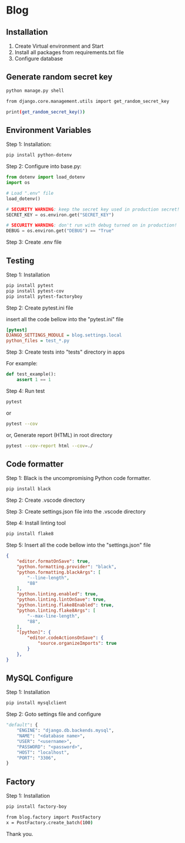 # Blog

## Installation

1. Create Virtual environment and Start
2. Install all packages from requirements.txt file
3. Configure database

## Generate random secret key

```bash
python manage.py shell

from django.core.management.utils import get_random_secret_key

print(get_random_secret_key())
```

## Environment Variables

Step 1: Installation:

```bash
pip install python-dotenv
```

Step 2: Configure into base.py:

```python
from dotenv import load_dotenv
import os

# Load ".env" file
load_dotenv()

# SECURITY WARNING: keep the secret key used in production secret!
SECRET_KEY = os.environ.get("SECRET_KEY")

# SECURITY WARNING: don't run with debug turned on in production!
DEBUG = os.environ.get("DEBUG") == "True"
```

Step 3: Create .env file

## Testing

Step 1: Installation

```bash
pip install pytest
pip install pytest-cov
pip install pytest-factoryboy
```

Step 2: Create pytest.ini file

insert all the code bellow into the "pytest.ini" file

```ini
[pytest]
DJANGO_SETTINGS_MODULE = blog.settings.local
python_files = test_*.py
```

Step 3: Create tests into "tests" directory in apps

For example:

```py
def test_example():
    assert 1 == 1
```

Step 4: Run test

```bash
pytest
```

or

```bash
pytest --cov
```

or, Generate report (HTML) in root directory

```bash
pytest --cov-report html --cov=./
```

## Code formatter

Step 1: Black is the uncompromising Python code formatter.

```bash
pip install black
```

Step 2: Create .vscode directory

Step 3: Create settings.json file into the .vscode directory

Step 4: Install linting tool

```bash
pip install flake8
```

Step 5: Insert all the code bellow into the "settings.json" file

```json
{
    "editor.formatOnSave": true,
    "python.formatting.provider": "black",
    "python.formatting.blackArgs": [
        "--line-length",
        "88"
    ],
    "python.linting.enabled": true,
    "python.linting.lintOnSave": true,
    "python.linting.flake8Enabled": true,
    "python.linting.flake8Args": [
        "--max-line-length",
        "88",
    ],
    "[python]": {
        "editor.codeActionsOnSave": {
            "source.organizeImports": true
        }
    },
}
```

## MySQL Configure

Step 1: Installation

```bash
pip install mysqlclient
```

Step 2: Goto settings file and configure

```py
"default": {
    "ENGINE": "django.db.backends.mysql",
    "NAME": "<database name>",
    "USER": "<username>",
    "PASSWORD": "<password>",
    "HOST": "localhost",
    "PORT": "3306",
}
```

## Factory

Step 1: Installation

```bash
pip install factory-boy

```

```bash
from blog.factory import PostFactory
x = PostFactory.create_batch(100)
```

Thank you.
